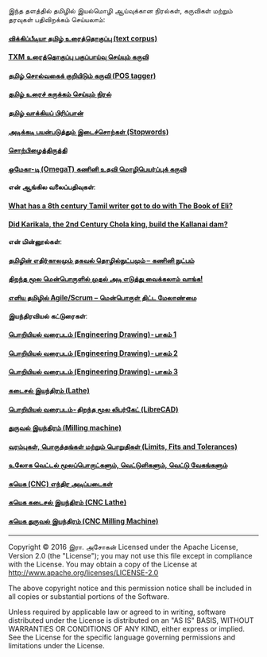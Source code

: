 இந்த தளத்தில் தமிழில் இயல்மொழி ஆய்வுக்கான நிரல்கள், கருவிகள் மற்றும் தரவுகள் பதிவிறக்கம் செய்யலாம்:
#### [விக்கிப்பீடியா தமிழ் உரைத்தொகுப்பு (text corpus)](https://github.com/AshokR/TamilNLP/wiki/Wikipedia-Tamil-Text-Corpus)
#### [TXM உரைத்தொகுப்பு பகுப்பாய்வு செய்யும் கருவி](https://github.com/AshokR/TamilNLP/wiki/TXM-Corpus-Analysis-Tool)
#### [தமிழ் சொல்வகைக் குறியிடும் கருவி (POS tagger)](https://github.com/AshokR/TamilNLP/wiki/POS-Tagger)
#### [தமிழ் உரைச் சுருக்கம் செய்யும் நிரல்](https://github.com/AshokR/TamilNLP/wiki/Text-Summary-Extractor)
#### [தமிழ் வாக்கியப் பிரிப்பான்](https://github.com/AshokR/TamilNLP/wiki/Tamil-Sentence-Splitter)
#### [அடிக்கடி பயன்படுத்தும் இடைச்சொற்கள் (Stopwords)](https://github.com/AshokR/TamilNLP/wiki/Stopwords)
#### [சொற்பிழைத்திருத்தி](https://github.com/AshokR/TamilNLP/wiki/Spell-Checker)
#### [ஒமேகா-டி (OmegaT) கணினி உதவி மொழிபெயர்ப்புக் கருவி](https://github.com/AshokR/TamilNLP/wiki/OmegaT-Computer-Assisted-Translation-tool)

**என் ஆங்கில வலைப்பதிவுகள்**: 
#### [What has a 8th century Tamil writer got to do with The Book of Eli?](https://medium.com/@IyalMozhi/what-has-a-8th-century-tamil-writer-got-to-do-with-the-book-of-eli-d9c79abd8924)
#### [Did Karikala, the 2nd Century Chola king, build the Kallanai dam?](https://medium.com/@IyalMozhi/did-karikala-chola-the-2nd-century-king-build-the-kallanai-dam-f1c76208775f)

**என் மின்னூல்கள்**:
#### [தமிழின் எதிர்காலமும் தகவல் தொழில்நுட்பமும் – கணினி நுட்பம்](http://freetamilebooks.com/ebooks/future_of_tamil_and_information_technology/)
#### [திறந்த மூல மென்பொருளில் முதல் அடி எடுத்து வைக்கலாம் வாங்க!](http://freetamilebooks.com/ebooks/take-first-steps-for-open-source-software/)
#### [எளிய தமிழில் Agile/Scrum – மென்பொருள் திட்ட மேலாண்மை](http://freetamilebooks.com/ebooks/learn-agine-scrum-in-tamil/)

**இயந்திரவியல் கட்டுரைகள்**:
#### [பொறியியல் வரைபடம் (Engineering Drawing) - பாகம் 1](https://medium.com/@IyalMozhi/பொறியியல்-வரைபடம்-engineering-drawing-பாகம்-1-7f4b37eeea8c)
#### [பொறியியல் வரைபடம் (Engineering Drawing) - பாகம் 2](https://medium.com/@IyalMozhi/பொறியியல்-வரைபடம்-engineering-drawing-பாகம்-2-478e4b674186)
#### [பொறியியல் வரைபடம் (Engineering Drawing) - பாகம் 3](https://medium.com/@IyalMozhi/பொறியியல்-வரைபடம்-engineering-drawing-பாகம்-3-47331fe4a840)
#### [கடைசல் இயந்திரம் (Lathe)](https://medium.com/@IyalMozhi/கடைசல்-இயந்திரம்-lathe-7b7aea1809c8)
#### [பொறியியல் வரைபடம் - திறந்த மூல லிபர்கேட் (LibreCAD)](http://www.kaniyam.com/engineering-drawing-open-source-librecad/)
#### [துருவல் இயந்திரம் (Milling machine)](https://medium.com/@IyalMozhi/துருவல்-இயந்திரம்-milling-machine-4ac7420e06e2)
#### [வரம்புகள், பொருத்தங்கள் மற்றும் பொறுதிகள் (Limits, Fits and Tolerances)](https://medium.com/@IyalMozhi/வரம்புகள்-பொருத்தங்கள்-மற்றும்-பொறுதிகள்-limits-fits-and-tolerances-f767a2d7d8a8)
#### [உலோக வெட்டல் மூலப்பொருட்களும், வெட்டுளிகளும், வெட்டு வேகங்களும்](https://medium.com/@IyalMozhi/உலோக-வெட்டல்-மூலப்பொருட்களும்-வெட்டுளிகளும்-வெட்டு-வேகங்களும்-41766fffdf25)
#### [கயெக (CNC) எந்திர அடிப்படைகள்](https://medium.com/@IyalMozhi/கயெக-cnc-எந்திர-அடிப்படைகள்-30a2ffa8c410)
#### [கயெக கடைசல் இயந்திரம் (CNC Lathe)](https://medium.com/@IyalMozhi/கயெக-கடைசல்-இயந்திரம்-cnc-lathe-aa29482d3998)
#### [கயெக துருவல் இயந்திரம் (CNC Milling Machine)](https://medium.com/@IyalMozhi/கயெக-துருவல்-இயந்திரம்-cnc-milling-machine-6d9232eff2bd)
---
Copyright © 2016 இரா. அசோகன்
Licensed under the Apache License, Version 2.0 (the "License");
you may not use this file except in compliance with the License.
You may obtain a copy of the License at http://www.apache.org/licenses/LICENSE-2.0

The above copyright notice and this permission notice shall be included in all copies or substantial portions of the Software.

Unless required by applicable law or agreed to in writing, software
distributed under the License is distributed on an "AS IS" BASIS,
WITHOUT WARRANTIES OR CONDITIONS OF ANY KIND, either express or implied.
See the License for the specific language governing permissions and
limitations under the License.
